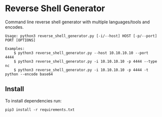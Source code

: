 # Reverse Shell Generator
Command line reverse shell generator with multiple languages/tools and encodes.

```shell
Usage: python3 reverse_shell_generator.py [-i/--host] HOST [-p/--port] PORT [OPTIONS]

Examples:
    $ python3 reverse_shell_generator.py --host 10.10.10.10 --port 4444
    $ python3 reverse_shell_generator.py -i 10.10.10.10 -p 4444 --type nc
    $ python3 reverse_shell_generator.py -i 10.10.10.10 -p 4444 -t python --encode base64
```

## Install

To install dependencies run:
```shell
pip3 install -r requirements.txt
```